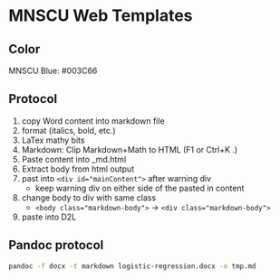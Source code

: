 # MNSCU Web Templates

## Color

MNSCU Blue: #003C66

## Protocol

1. copy Word content into markdown file
1. format (italics, bold, etc.) 
1. LaTex mathy bits
1. Markdown: Clip Markdown+Math to HTML (F1 or Ctrl+K .)
1. Paste content into _md.html
1. Extract body from html output
1. past into `<div id="mainContent">` after warning div
    - keep warning div on either side of the pasted in content
1. change body to div with same class
    - `<body class="markdown-body">` &rarr; `<div class="markdown-body">`
1. paste into D2L


## Pandoc protocol 

```bash
pandoc -f docx -t markdown logistic-regression.docx -o tmp.md
```